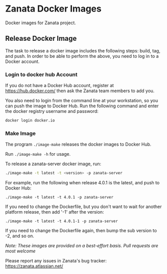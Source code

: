 # Zanata Docker Images

Docker images for Zanata project.

## Release Docker Image
The task to release a docker image includes the following steps: build, 
tag, and push.
In order to be able to perform the above, you need to log in to a Docker
account.

### Login to docker hub Account
If you do not have a Docker Hub account, register at
https://hub.docker.com/ then ask the Zanata team members to add you.

You also need to login from the command line at your workstation,
so you can push the image to Docker Hub.
Run the following command and enter the docker registry username and
password:

```sh
docker login docker.io
```

### Make Image

The program `./image-make` releases the docker images to Docker Hub.

Run `./image-make -h` for usage.

To release a zanata-server docker image, run:
```sh
./image-make -t latest -t <version> -p zanata-server
```

For example, run the following when release 4.0.1 is the latest, and push to Docker Hub:
```
./image-make -t latest -t 4.0.1 -p zanata-server
```

If you need to change the Dockerfile, but you don't want to wait
for another platform release, then add '-1' after the version:

```
./image-make -t latest -t 4.0.1-1 -p zanata-server
```

If you need to change the Dockerfile again, then bump the sub version to -2, and so on.


_Note: These images are provided on a best-effort basis. Pull requests are most welcome_

Please report any issues in Zanata's bug tracker: https://zanata.atlassian.net/
